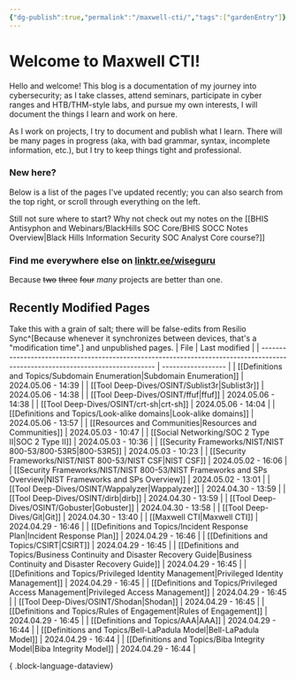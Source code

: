 ```yaml
---
{"dg-publish":true,"permalink":"/maxwell-cti/","tags":["gardenEntry"]}
---
```


# Welcome to Maxwell CTI!

Hello and welcome! This blog is a documentation of my journey into cybersecurity; as I take classes, attend seminars, participate in cyber ranges and HTB/THM-style labs, and pursue my own interests, I will document the things I learn and work on here.

As I work on projects, I try to document and publish what I learn. There will be many pages in progress (aka, with bad grammar, syntax, incomplete information, etc.), but I try to keep things tight and professional.

### New here?
Below is a list of the pages I've updated recently; you can also search from the top right, or scroll through everything on the left.

Still not sure where to start? Why not check out my notes on the [[BHIS Antisyphon and Webinars/BlackHills SOC Core/BHIS SOCC Notes Overview\|Black Hills Information Security SOC Analyst Core course?]] 


### Find me everywhere else on [linktr.ee/wiseguru](https://linktr.ee/wiseguru)
Because ~~two~~ ~~three~~ ~~four~~ *many* projects are better than one.


## Recently Modified Pages
Take this with a grain of salt; there will be false-edits from Resilio Sync^[Because whenever it synchronizes between devices, that's a "modification time".] and unpublished pages.
| File                                                                                                                           | Last modified      |
| ------------------------------------------------------------------------------------------------------------------------------ | ------------------ |
| [[Definitions and Topics/Subdomain Enumeration\|Subdomain Enumeration]]                                                     | 2024.05.06 - 14:39 |
| [[Tool Deep-Dives/OSINT/Sublist3r\|Sublist3r]]                                                                              | 2024.05.06 - 14:38 |
| [[Tool Deep-Dives/OSINT/ffuf\|ffuf]]                                                                                        | 2024.05.06 - 14:38 |
| [[Tool Deep-Dives/OSINT/crt-sh\|crt-sh]]                                                                                    | 2024.05.06 - 14:04 |
| [[Definitions and Topics/Look-alike domains\|Look-alike domains]]                                                           | 2024.05.06 - 13:57 |
| [[Resources and Communities\|Resources and Communities]]                                                                    | 2024.05.03 - 10:47 |
| [[Social Networking/SOC 2 Type II\|SOC 2 Type II]]                                                                          | 2024.05.03 - 10:36 |
| [[Security Frameworks/NIST/NIST 800-53/800-53R5\|800-53R5]]                                                                 | 2024.05.03 - 10:23 |
| [[Security Frameworks/NIST/NIST 800-53/NIST CSF\|NIST CSF]]                                                                 | 2024.05.02 - 16:06 |
| [[Security Frameworks/NIST/NIST 800-53/NIST Frameworks and SPs Overview\|NIST Frameworks and SPs Overview]]                 | 2024.05.02 - 13:01 |
| [[Tool Deep-Dives/OSINT/Wappalyzer\|Wappalyzer]]                                                                            | 2024.04.30 - 13:59 |
| [[Tool Deep-Dives/OSINT/dirb\|dirb]]                                                                                        | 2024.04.30 - 13:59 |
| [[Tool Deep-Dives/OSINT/Gobuster\|Gobuster]]                                                                                | 2024.04.30 - 13:58 |
| [[Tool Deep-Dives/Git\|Git]]                                                                                                | 2024.04.30 - 13:40 |
| [[Maxwell CTI\|Maxwell CTI]]                                                                                                | 2024.04.29 - 16:46 |
| [[Definitions and Topics/Incident Response Plan\|Incident Response Plan]]                                                   | 2024.04.29 - 16:46 |
| [[Definitions and Topics/CSIRT\|CSIRT]]                                                                                     | 2024.04.29 - 16:45 |
| [[Definitions and Topics/Business Continuity and Disaster Recovery Guide\|Business Continuity and Disaster Recovery Guide]] | 2024.04.29 - 16:45 |
| [[Definitions and Topics/Privileged Identity Management\|Privileged Identity Management]]                                   | 2024.04.29 - 16:45 |
| [[Definitions and Topics/Privileged Access Management\|Privileged Access Management]]                                       | 2024.04.29 - 16:45 |
| [[Tool Deep-Dives/OSINT/Shodan\|Shodan]]                                                                                    | 2024.04.29 - 16:45 |
| [[Definitions and Topics/Rules of Engagement\|Rules of Engagement]]                                                         | 2024.04.29 - 16:45 |
| [[Definitions and Topics/AAA\|AAA]]                                                                                         | 2024.04.29 - 16:44 |
| [[Definitions and Topics/Bell-LaPadula Model\|Bell-LaPadula Model]]                                                         | 2024.04.29 - 16:44 |
| [[Definitions and Topics/Biba Integrity Model\|Biba Integrity Model]]                                                       | 2024.04.29 - 16:44 |

{ .block-language-dataview}